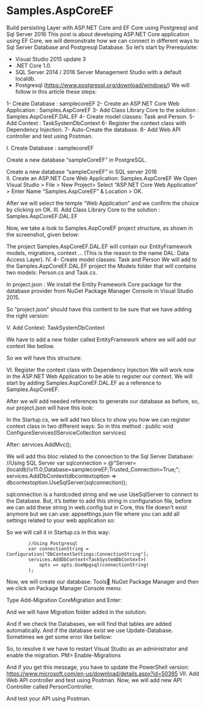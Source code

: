 # Samples.AspCoreEF
Build persisting Layer with ASP.NET Core and EF Core using Postgresql and Sql Server 2016
This post is about developing ASP.NET Core application using EF Core, we will demonstrate how we can connect in different ways to Sql Server Database and Postgresql Database.
So let’s start by Prerequisite:
-	Visual Studio 2015 update 3
-	.NET Core 1.0.
-	SQL Server 2014 / 2016 Server Management Studio with a default localdb.
-	Postgresql (https://www.postgresql.org/download/windows/) 
We will follow in this article these steps:

1-	Create Database : samplecoreEF 
2-	Create an ASP.NET Core Web Application : Samples.AspCoreEF
3-	Add Class Library Core to the solution : Samples.AspCoreEF.DAL.EF
4-	Create model classes: Task and Person.
5-	Add Context : TaskSystemDbContext
6-	Register the context class with Dependency Injection.
7-	Auto-Create the database.
8-	Add Web API controller and test using Postman.

I.	Create Database : samplecoreEF 
 
Create a new database “sampleCoreEF” in PostgreSQL.















Create a new database “sampleCoreEF” in SQL server 2016  
II.	Create an ASP.NET Core Web Application: Samples.AspCoreEF
We Open Visual Studio > File > New Project> Select “ASP.NET Core Web Application” > Enter Name “Samples.AspCoreEF” & Location > OK.
 
After we will select the temple “Web Application” and we confirm the choice by clicking on OK.
III.	Add Class Library Core to the solution : Samples.AspCoreEF.DAL.EF

 
Now, we take a look to Samples.AspCoreEF project structure, as shown in the screenshot, given below:
 
The project Samples.AspCoreEF.DAL.EF will contain our EntityFramework models, migrations, context … (This is the reason to the name DAL: Data Access Layer).
IV.	4-	Create model classes: Task and Person
We will add to the Samples.AspCoreEF.DAL.EF project the Models folder that will contains two models: Person.cs and Task.cs.
 
 
 
 
In project.json : 
We install the Entity Framework Core package for the database provider from NuGet Package Manager Console in Visual Studio 2015.
 
 
 
 
 So “project.json” should have this content to be sure that we have adding the right version: 
 

V.	Add Context: TaskSystemDbContext

We have to add a new folder called EntityFramework where we will add our context like bellow.
 
So we will have this structure:
 
VI.	Register the context class with Dependency Injection
We will work now in the ASP.NET Web Application to be able to register our context. 
We will start by adding Samples.AspCoreEF.DAL.EF as a reference to Samples.AspCoreEF.
 
After we will add needed references to generate our database as before, so, our project.json will have this look:
 
In the Startup.cs, we will add two blocs to show you how we can register context class in two different ways:  So in this method : 
 public void ConfigureServices(IServiceCollection services)

After: services.AddMvc();

We will add this bloc related to the connection to the Sql Server Database:
        //Using SQL Server 
            var sqlconnection = @"Server=(localdb)\v11.0;Database=samplecoreEF;Trusted_Connection=True;";
            services.AddDbContext<TaskSystemDbContext>(dbcontextoption => dbcontextoption.UseSqlServer(sqlconnection));

 sqlconnection is a hardcoded string and we use UseSqlServer to connect to the Database.
But, it’s better to add this string in configuration file, before we can add these string in web.config but in Core, this file doesn’t exist anymore but we can use: appsettings.json file where you can add all settings related to your web application so:
 
So we will call it in Startup.cs in this way:

            //Using Postgresql
            var connectionString = Configuration["DbContextSettings:ConnectionString"];
            services.AddDbContext<TaskSystemDbContext>(
                opts => opts.UseNpgsql(connectionString)
            );

Now, we will create our database:
Tools NuGet Package Manager and then we click on Package Manager Console menu:
 
Type Add-Migration CoreMigration and Enter:
 
And we will have Migration folder added in the solution:
 
And if we check the Databases, we will find that tables are added automatically.
And if the database exist we use Update-Database.
Sometimes we get some error like bellow: 
 
So, to resolve it we have to restart Visual Studio as an administrator and enable the migration.
PM> Enable-Migrations
 
And if you get this message, you have to update the PowerShell version: https://www.microsoft.com/en-us/download/details.aspx?id=50395
VII.	Add Web API controller and test using Postman.
Now, we will add new API Controller called PersonController.
 
And test your API using Postman.
